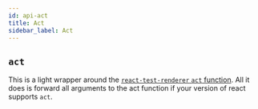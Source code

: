 ```yaml
---
id: api-act
title: Act
sidebar_label: Act
---
```


## `act`

This is a light wrapper around the
[`react-test-renderer` `act` function](https://reactjs.org/docs/test-renderer.html).
All it does is forward all arguments to the act function if your version of
react supports `act`.
